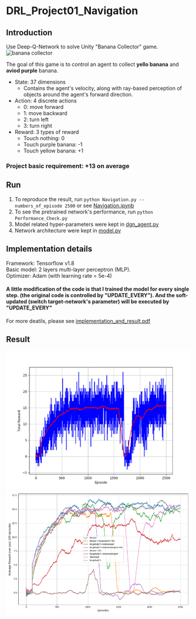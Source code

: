 # DRL_Project01_Navigation
## Introduction
Use Deep-Q-Network to solve Unity "Banana Collector" game.
![banana collector](https://s3.amazonaws.com/video.udacity-data.com/topher/2018/June/5b1ab4b0_banana/banana.gif)

The goal of this game is to control an agent to collect **yello banana** and **aviod purple** banana.

* State: 37 dimensions
  * Contains the agent's velocity, along with ray-based perception of objects around the agent's forward direction.
* Action: 4 discrete actions
  * 0: move forward
  * 1: move backward
  * 2: turn left
  * 3: turn right
* Reward: 3 types of reward
  * Touch nothing: 0
  * Touch purple banana: -1
  * Touch yellow banana: +1
### Project basic requirement: +13 on average

## Run
1. To reproduce the result, run `python Navigation.py --numbers_of_episode 2500` or see [Navigation.ipynb](./Navigation.ipynb)
2. To see the pretrained network's performance, run `python Performance_Check.py`
3. Model related hyper-parameters were kept in [dgn_agent.py](./dqn_agent.py)
4. Network architecture were kept in [model.py](./model.py)

## Implementation details
Framework: Tensorflow v1.8  <br>
Basic model: 2 layers multi-layer perceptron (MLP). <br>
Optimizer: Adam (with learning rate = 5e-4) <br>
#### A little modification of the code is that I trained the model for every single step. (the original code is controlled by "UPDATE_EVERY"). And the soft-updated (switch target-network's parameter) will be executed by "UPDATE_EVERY"
For more deatils, please see [implementation_and_result.pdf](./inplementation_and_result.pdf)

## Result
![result_mean_cumulative_reward](./img/mean_collected_reward.png)
![result_moving_average_of_all_conditions](./img/plot_avg.png)
